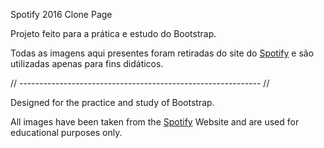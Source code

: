 Spotify 2016 Clone Page

Projeto feito para a prática e estudo do Bootstrap.

Todas as imagens aqui presentes foram retiradas do site do <a href="https://www.spotify.com/">Spotify</a> e são utilizadas apenas para fins didáticos.

// ------------------------------------------------------------ // 

Designed for the practice and study of Bootstrap.

All images have been taken from the <a href="https://www.spotify.com/">Spotify</a> Website and are used for educational purposes only.
